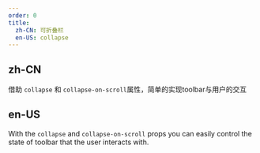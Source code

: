 ```yaml
---
order: 0
title:
  zh-CN: 可折叠栏
  en-US: collapse 
---
```


## zh-CN

借助 `collapse` 和 `collapse-on-scroll`属性，简单的实现toolbar与用户的交互

## en-US

With the `collapse` and `collapse-on-scroll` props you can easily control the state of toolbar that the user interacts with.

